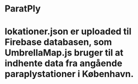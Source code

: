# ParatPly
# lokationer.json er uploaded til Firebase databasen, som UmbrellaMap.js bruger til at indhente data fra angående paraplystationer i København.
